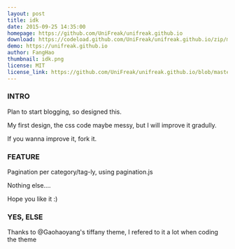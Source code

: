 ```yaml
---
layout: post
title: idk
date: 2015-09-25 14:35:00
homepage: https://github.com/UniFreak/unifreak.github.io
download: https://codeload.github.com/UniFreak/unifreak.github.io/zip/master
demo: https://unifreak.github.io
author: FangHao
thumbnail: idk.png
license: MIT
license_link: https://github.com/UniFreak/unifreak.github.io/blob/master/LICENCE
---
```


### INTRO

Plan to start blogging, so designed this.

My first design, the css code maybe messy, but I will improve it gradully.

If you wanna improve it, fork it.

### FEATURE

Pagination per category/tag-ly, using pagination.js

Nothing else....

Hope you like it :)

### YES, ELSE

Thanks to @Gaohaoyang's tiffany theme, I refered to it a lot when coding the theme